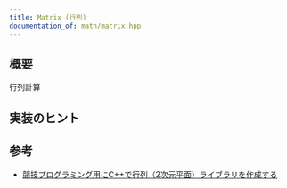 ```yaml
---
title: Matrix (行列)
documentation_of: math/matrix.hpp
---
```


## 概要

行列計算

## 実装のヒント

## 参考

- [競技プログラミング用にC++で行列（2次元平面）ライブラリを作成する](https://qiita.com/gnbrganchan/items/47118d45b3af9d5ae9a4)
